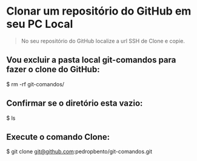 # Clonar um repositório do GitHub em seu PC Local
> No seu repositório do GitHub localize a url SSH de Clone e copie.

## Vou excluir a pasta local git-comandos para fazer o clone do GitHub:
$ rm -rf git-comandos/

## Confirmar se o diretório esta vazio:
$ ls

## Execute o comando Clone:
$ git clone git@github.com:pedropbento/git-comandos.git